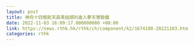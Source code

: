 ```yaml
---
layout: post
title: 神舟十四號航天員乘組順利進入夢天實驗艙
date: 2022-11-03 16:09:17.000000000 +08:00
link: https://news.rthk.hk/rthk/ch/component/k2/1674108-20221103.htm
categories: rthk
---
```



